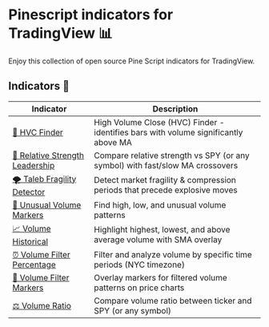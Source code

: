 # Pinescript indicators for TradingView 📊

Enjoy this collection of open source Pine Script indicators for TradingView.

## Indicators 🎯

| Indicator | Description |
|-----------|-------------|
| [🎯 HVC Finder](hvc_finder.pinescript) | High Volume Close (HVC) Finder - identifies bars with volume significantly above MA |
| [🔮 Relative Strength Leadership](relative_strength_leadership/) | Compare relative strength vs SPY (or any symbol) with fast/slow MA crossovers |
| [🌪️ Taleb Fragility Detector](taleb_black_swan/) | Detect market fragility & compression periods that precede explosive moves |
| [📢 Unusual Volume Markers](unusual_volume/) | Find high, low, and unusual volume patterns |
| [📈 Volume Historical](volume_historical/) | Highlight highest, lowest, and above average volume with SMA overlay |
| [⏰ Volume Filter Percentage](volume_filter_percentage/) | Filter and analyze volume by specific time periods (NYC timezone) |
| [📍 Volume Filter Markers](volume_filter_percentage/volume_filter_percentage_overlay.pine) | Overlay markers for filtered volume patterns on price charts |
| [⚖️ Volume Ratio](volume_ratio/) | Compare volume ratio between ticker and SPY (or any symbol) |

